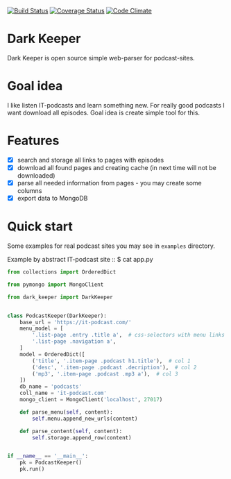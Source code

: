 [![Build Status](https://travis-ci.org/itcrab/dark-keeper.svg?branch=master)](https://travis-ci.org/itcrab/dark-keeper)
[![Coverage Status](https://coveralls.io/repos/github/itcrab/dark-keeper/badge.svg?branch=master)](https://coveralls.io/github/itcrab/dark-keeper?branch=master)
[![Code Climate](https://codeclimate.com/github/itcrab/dark-keeper/badges/gpa.svg)](https://codeclimate.com/github/itcrab/dark-keeper)

# Dark Keeper
Dark Keeper is open source simple web-parser for podcast-sites.

# Goal idea
I like listen IT-podcasts and learn something new.
For really good podcasts I want download all episodes.
Goal idea is create simple tool for this.

# Features
- [x] search and storage all links to pages with episodes
- [x] download all found pages and creating cache (in next time will not be downloaded)
- [x] parse all needed information from pages - you may create some columns
- [x] export data to MongoDB

# Quick start
Some examples for real podcast sites you may see in `examples` directory.

Example by abstract IT-podcast site :: $ cat app.py
```python
from collections import OrderedDict

from pymongo import MongoClient

from dark_keeper import DarkKeeper


class PodcastKeeper(DarkKeeper):
    base_url = 'https://it-podcast.com/'
    menu_model = [
        '.list-page .entry .title a',  # css-selectors with menu links
        '.list-page .navigation a',
    ]
    model = OrderedDict([
        ('title', '.item-page .podcast h1.title'),  # col 1
        ('desc', '.item-page .podcast .decription'),  # col 2
        ('mp3', '.item-page .podcast .mp3 a'),  # col 3
    ])
    db_name = 'podcasts'
    coll_name = 'it-podcast.com'
    mongo_client = MongoClient('localhost', 27017)

    def parse_menu(self, content):
        self.menu.append_new_urls(content)

    def parse_content(self, content):
        self.storage.append_row(content)


if __name__ == '__main__':
    pk = PodcastKeeper()
    pk.run()
```
